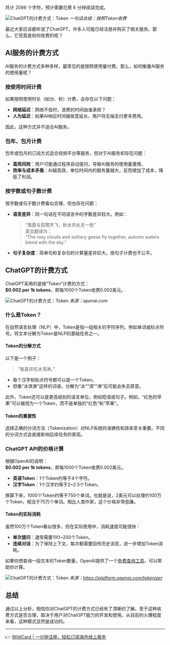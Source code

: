 共计 2086 个字符，预计需要花费 6 分钟阅读完成。

![ChatGPT的计费方式：Token](https://pic4.zhimg.com/80/v2-38664c8668eb25283a7240a43211b313_1440w.webp)
*一句话总结：按照Token收费*

最近大家应该都听说了ChatGPT，许多人可能已经注册并购买了相关服务。那么，它究竟是如何收费的呢？

## AI服务的计费方式

AI服务的计费方式多种多样，最常见的是按照使用量付费。那么，如何衡量AI服务的使用量呢？

### 按使用时间计费

如果按照使用时长（如分、秒）计费，会存在以下问题：

- **网络延迟**：网络不佳时，浪费的时间由谁承担？
- **人为延迟**：如果AI响应时间被故意延长，用户将无端支付更多费用。

因此，这种方式并不适合AI服务。

### 包年、包月计费

包年或包月的订阅方式适合视频平台等服务，但对于AI服务却存在问题：

- **滥用风险**：用户可能通过程序自动提问，导致AI服务的使用量激增。
- **效率与成本矛盾**：AI越高效，单位时间内的服务量越大，反而增加了成本，降低了利润。

### 按字数或句子数计费

按字数或句子数计费看似合理，但也存在问题：

- **语言差异**：同一句话在不同语言中的字数差异较大。例如：
  > “落霞与孤鹜齐飞，秋水共长天一色”  
  > 英文翻译为：  
  > “The rosy clouds and solitary geese fly together, autumn waters blend with the sky.”
- **句子复杂度**：简单句和复杂句的计算量差异巨大，按句子计费也不公平。

## ChatGPT的计费方式

ChatGPT采用的是按“Token”计费的方式：  
**$0.002 per 1k tokens**，即每1000个Token收费0.002美元。

![ChatGPT的计费方式：Token](https://pic2.zhimg.com/80/v2-81910cce8a8b9082851f6ee04750e639_1440w.webp)
*来源：openai.com*

### 什么是Token？

在自然语言处理（NLP）中，Token是指一组相关的字符序列，例如单词或标点符号。将文本分解为Token是NLP的基础任务之一。

#### Token的分解方式

以下是一个例子：

> “我喜欢吃冰淇淋。”

- 每个汉字和标点符号都可以是一个Token。
- 但像“冰淇淋”这样的词语，分解为“冰”“淇”“淋”后可能会失去原意。

此外，Token还可以是更高级别的语言单位，例如短语或句子。例如，“红色的苹果”可以被视为一个Token，而不是单独的“红色”和“苹果”。

#### Token的重要性

选择正确的分词方法（Tokenization）对NLP系统的准确性和效率至关重要。不同的分词方式会直接影响后续任务的表现。

### ChatGPT API的价格计算

根据OpenAI的说明：  
**$0.002 per 1k tokens**，即每1000个Token收费0.002美元。

- **英语Token**：1个Token约等于4个字符。
- **汉字Token**：1个汉字约等于2~2.5个Token。

换算下来，1000个Token约等于750个单词。也就是说，2美元可以处理约100万个Token，相当于75万个单词。相比人类作家，这个价格非常低廉。

#### Token的实际消耗

虽然100万个Token看似很多，但在实际使用中，消耗速度可能很快：

- **单次提问**：通常需要100~200个Token。
- **连续对话**：为了保持上下文，每次都需要回传历史消息，进一步增加Token消耗。

如果你想查询一段文本的Token数量，OpenAI提供了一个[免费查询工具](https://bit.ly/bewildcard)，可以帮助你计算。

![ChatGPT的计费方式：Token](https://pic1.zhimg.com/80/v2-65841f566e3fe2e8dedc55cc57fa9a28_1440w.webp)
*来源：https://platform.openai.com/tokenizer*

## 总结

通过以上分析，相信你对ChatGPT的计费方式已经有了清晰的了解。至于这种收费方式是否合理，取决于用户对ChatGPT能力的开发和使用。从目前的火爆程度来看，这种模式显然是成功的。

---

👉 [WildCard | 一分钟注册，轻松订阅海外线上服务](https://bit.ly/bewildcard)